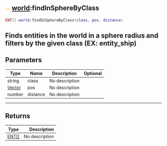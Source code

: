 ## ![shared](.gitbook/assets/shared.png) [world](./home/world):findInSphereByClass

```lua
ENT[] world:findInSphereByClass(class, pos, distance)
```

Finds entities in the world in a sphere radius and filters by the given class (EX: entity_ship)
------
## Parameters

| Type   | Name | Description | Optional |
| ------ | ---- | ----------- | -------: |
| string | class | No description |  |
| [Vector](./home/Vector) | pos | No description |  |
| number | distance | No description |  |

------
## Returns

| Type   | Description |
| ------ | ----------: |
| [ENT[]](./home/ENT[]) | No description |

